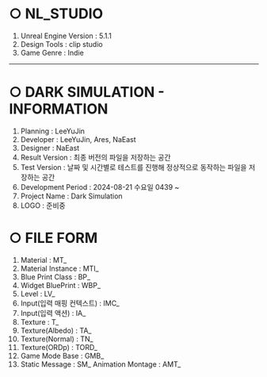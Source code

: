 # ○ NL_STUDIO
1. Unreal Engine Version : 5.1.1
2. Design Tools : clip studio
3. Game Genre : Indie

---

# ○ DARK SIMULATION - INFORMATION
1. Planning : LeeYuJin
2. Developer : LeeYuJin, Ares, NaEast
3. Designer : NaEast
4. Result Version : 최종 버전의 파일을 저장하는 공간
5. Test Version : 날짜 및 시간별로 테스트를 진행해 정상적으로 동작하는 파일을 저장하는 공간
6. Development Period : 2024-08-21 수요일 0439 ~
7. Project Name : Dark Simulation
8. LOGO : 준비중

# ○ FILE FORM
1. Material : MT_
2. Material Instance : MTI_
3. Blue Print Class : BP_
4. Widget BluePrint : WBP_
5. Level : LV_
6. Input(입력 매핑 컨텍스트) : IMC_
7. Input(입력 액션) : IA_
8. Texture : T_
9. Texture(Albedo) : TA_
10. Texture(Normal) : TN_
11. Texture(ORDp) : TORD_
12. Game Mode Base : GMB_
13. Static Message : SM_
Animation Montage : AMT_
